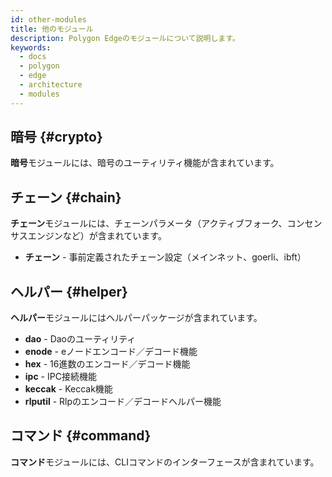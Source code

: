 ```yaml
---
id: other-modules
title: 他のモジュール
description: Polygon Edgeのモジュールについて説明します。
keywords:
  - docs
  - polygon
  - edge
  - architecture
  - modules
---
```


## 暗号 {#crypto}

**暗号**モジュールには、暗号のユーティリティ機能が含まれています。

## チェーン {#chain}

**チェーン**モジュールには、チェーンパラメータ（アクティブフォーク、コンセンサスエンジンなど）が含まれています。

* **チェーン** - 事前定義されたチェーン設定（メインネット、goerli、ibft）

## ヘルパー {#helper}

**ヘルパー**モジュールにはヘルパーパッケージが含まれています。

* **dao** - Daoのユーティリティ
* **enode** - eノードエンコード／デコード機能
* **hex** - 16進数のエンコード／デコード機能
* **ipc** - IPC接続機能
* **keccak** - Keccak機能
* **rlputil** - Rlpのエンコード／デコードヘルパー機能

## コマンド {#command}

**コマンド**モジュールには、CLIコマンドのインターフェースが含まれています。